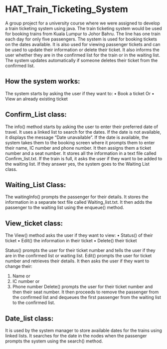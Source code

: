 # HAT_Train_Ticketing_System
A group project for a university course where we were assigned to develop a train ticketing system using java. 
The train ticketing system would be used for booking trains from Kuala Lumpur to Johor Bahru. The line has one train each day for only five passengers. The system is used for booking tickets on the dates available. It is also used for viewing passenger tickets and can be used to update their information or delete their ticket. It also informs the user whether they are in the confirmed list for the train or in the waiting list. The system updates automatically if someone deletes their ticket from the confirmed list.

## How the system works:
The system starts by asking the user if they want to:
•	Book a ticket       Or
•	View an already existing ticket

## Confirm_List class:
The info() method starts by asking the user to enter their preferred date of travel.
It uses a linked list to search for the dates.
If the date is not available, it displays the message “Date unavailable”.
If the date is available, the system takes them to the booking screen where it prompts them to enter their name, IC number and phone number.
It then assigns them a ticket number and a seat number. It stores all the information in a text file called Confirm_list.txt.
If the train is full, it asks the user if they want to be added to the waiting list. If they answer yes, the system goes to the Waiting List class.

## Waiting_List Class:
The waitingInfo() prompts the passenger for their details. It stores the information in a separate text file called Waiting_list.txt.
It then adds the passenger to the waiting list using the enqueue() method.

## View_ticket class: 
The View() method asks the user if they want to view:
•	Status() of their ticket
•	Edit() the information in their ticket
•	Delete() their ticket

Status() prompts the user for their ticket number and tells the user if they are in the confirmed list or waiting list.
Edit() prompts the user for ticket number and retrieves their details. It then asks the user if they want to change their:
1.	Name    or
2.	IC number   or
3.	Phone number
Delete() prompts the user for their ticket number and then their seat number. It then proceeds to remove the passenger from the confirmed list and dequeues the first passenger from the waiting list to the confirmed list.

## Date_list class:
It is used by the system manager to store available dates for the trains using linked lists.
It searches for the date in the nodes when the passenger prompts the system using the search() method.

